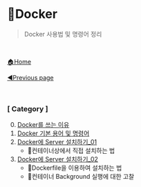 # 🐳Docker

> Docker 사용법 및 명령어 정리

<br>

[🏠Home](https://github.com/batboy118/Study_Note)

[◀Previous page ](../)

<br>

### [ Category ]

0. [Docker를 쓰는 이유](00.Docker를_쓰는_이유.md)
1. [Docker 기본 용어 및 명령어](01.Docker_기본_용어_및_명령어.md)
2. [Docker에 Server 설치하기_01](02.Docekr에_Server_설치하기_01.md)
   - 🐳컨테이너상에서 직접 설치하는 법
3. [Docker에 Server 설치하기_02](03.Docekr에_Server_설치하기_02.md)
   - 🐳Dockerfile을 이용하여 설치하는 법
   - 🐳컨테이너 Background 실행에 대한 고찰